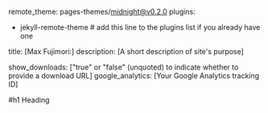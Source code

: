 remote_theme: pages-themes/midnight@v0.2.0
plugins:
- jekyll-remote-theme # add this line to the plugins list if you already have one

title: [Max Fujimori:]
description: [A short description of site's purpose]

show_downloads: ["true" or "false" (unquoted) to indicate whether to provide a download URL]
google_analytics: [Your Google Analytics tracking ID]


#h1 Heading
######
